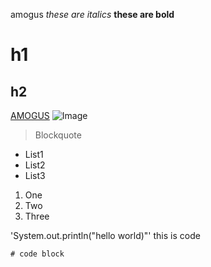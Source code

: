 amogus
*these are italics*
**these are bold**

# h1
## h2

[AMOGUS](https://www.innersloth.com/games/among-us/)
![Image](https://www.innersloth.com/wp-content/uploads/2021/08/img08@2x-570x155.png)

> Blockquote

* List1
* List2
* List3

1. One
2. Two
3. Three

'System.out.println("hello world)"' this is code

```
# code block
```



